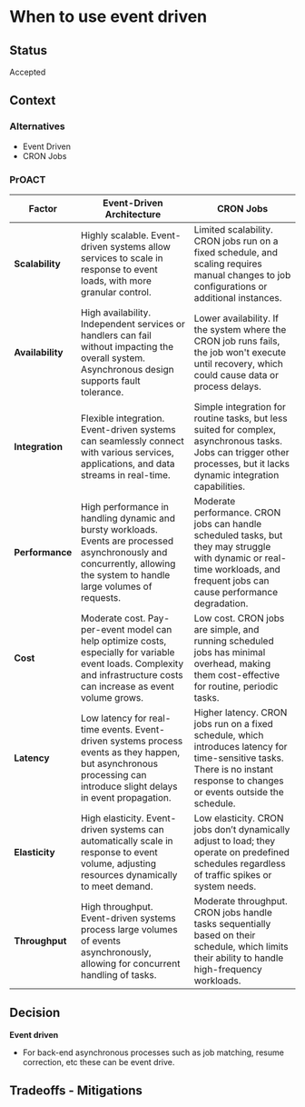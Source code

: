 # When to use event driven

## Status
Accepted

## Context

### Alternatives

* Event Driven
* CRON Jobs

### PrOACT

| Factor         | **Event-Driven Architecture**                                   | **CRON Jobs**                                                   |
| -------------- | ----------------------------------------------------------------| ----------------------------------------------------------------|
| **Scalability**| Highly scalable. Event-driven systems allow services to scale in response to event loads, with more granular control. | Limited scalability. CRON jobs run on a fixed schedule, and scaling requires manual changes to job configurations or additional instances. |
| **Availability**| High availability. Independent services or handlers can fail without impacting the overall system. Asynchronous design supports fault tolerance. | Lower availability. If the system where the CRON job runs fails, the job won't execute until recovery, which could cause data or process delays. |
| **Integration**| Flexible integration. Event-driven systems can seamlessly connect with various services, applications, and data streams in real-time. | Simple integration for routine tasks, but less suited for complex, asynchronous tasks. Jobs can trigger other processes, but it lacks dynamic integration capabilities. |
| **Performance**| High performance in handling dynamic and bursty workloads. Events are processed asynchronously and concurrently, allowing the system to handle large volumes of requests. | Moderate performance. CRON jobs can handle scheduled tasks, but they may struggle with dynamic or real-time workloads, and frequent jobs can cause performance degradation. |
| **Cost**       | Moderate cost. Pay-per-event model can help optimize costs, especially for variable event loads. Complexity and infrastructure costs can increase as event volume grows. | Low cost. CRON jobs are simple, and running scheduled jobs has minimal overhead, making them cost-effective for routine, periodic tasks. |
| **Latency**    | Low latency for real-time events. Event-driven systems process events as they happen, but asynchronous processing can introduce slight delays in event propagation. | Higher latency. CRON jobs run on a fixed schedule, which introduces latency for time-sensitive tasks. There is no instant response to changes or events outside the schedule. |
| **Elasticity** | High elasticity. Event-driven systems can automatically scale in response to event volume, adjusting resources dynamically to meet demand. | Low elasticity. CRON jobs don’t dynamically adjust to load; they operate on predefined schedules regardless of traffic spikes or system needs. |
| **Throughput** | High throughput. Event-driven systems process large volumes of events asynchronously, allowing for concurrent handling of tasks. | Moderate throughput. CRON jobs handle tasks sequentially based on their schedule, which limits their ability to handle high-frequency workloads. |

## Decision

**Event driven**
* For back-end asynchronous processes such as job matching, resume correction, etc these can be event drive.

## Tradeoffs - Mitigations
